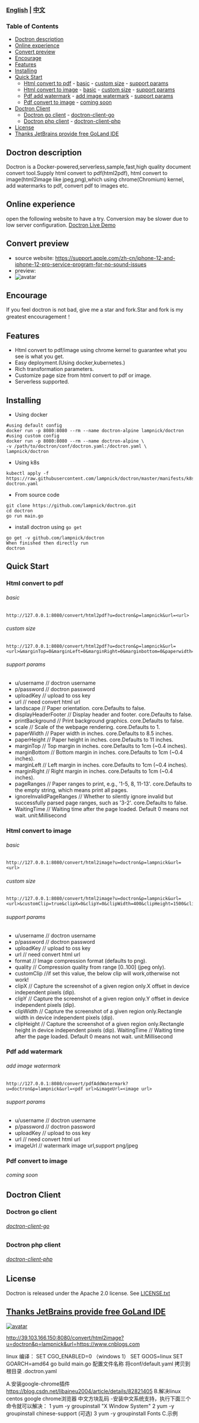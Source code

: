 ### [English](README.md) | [中文](README_ZH.md)

### Table of Contents

- [Doctron description](#doctron-description)
- [Online experience](#online-experience)
- [Convert preview](#convert-preview)
- [Encourage](#encourage)
- [Features](#features)
- [Installing](#installing)
- [Quick Start](#quick-start)
  - [Html convert to pdf](#html-convert-to-pdf)
        - [basic](#basic)
        - [custom size](#custom-size)
        - [support params](#support-params)
  - [Html convert to image](#html-convert-to-image)
        - [basic](#basic-1)
        - [custom size](#custom-size-1)
        - [support params](#support-params-1)
  - [Pdf add watermark](#pdf-add-watermark)
        - [add image watermark](#add-image-watermark)
        - [support params](#support-params-2)
  - [Pdf convert to image](#pdf-convert-to-image)
        - [coming soon](#coming-soon)
- [Doctron Client](#doctron-client)
  - [Doctron go client](#doctron-go-client)
        - [doctron-client-go](#doctron-client-go)
  - [Doctron php client](#doctron-php-client)
        - [doctron-client-php](#doctron-client-php)
- [License](#license)
- [Thanks JetBrains provide free GoLand IDE](#thanks-jetbrains-provide-free-goland-ide)
## Doctron description
Doctron is a Docker-powered,serverless,sample,fast,high quality document convert tool.Supply html convert to pdf(html2pdf), html convert to image(html2image like jpeg,png),which using chrome(Chromium) kernel, add watermarks to pdf, convert pdf to images etc.

## Online experience
open the following website to have a try. Conversion may be slower due to low server configuration.
[Doctron Live Demo](http://doctron.lampnick.com)

## Convert preview
- source website: https://support.apple.com/zh-cn/iphone-12-and-iphone-12-pro-service-program-for-no-sound-issues
- preview:
- ![avatar](test_data/preview.png)

## Encourage
If you feel doctron is not bad, give me a star and fork.Star and fork is my greatest encouragement！

## Features
- Html convert to pdf/image using chrome kernel to guarantee what you see is what you get.
- Easy deployment.(Using docker,kubernetes.)
- Rich transformation parameters.
- Customize page size from html convert to pdf or image.
- Serverless supported.

## Installing
- Using docker
```
#using default config
docker run -p 8080:8080 --rm --name doctron-alpine lampnick/doctron  
#using custom config
docker run -p 8080:8080 --rm --name doctron-alpine \
-v /path/to/doctron/conf/doctron.yaml:/doctron.yaml \
lampnick/doctron  
```
- Using k8s
```
kubectl apply -f https://raw.githubusercontent.com/lampnick/doctron/master/manifests/k8s-doctron.yaml
```
- From source code
```
git clone https://github.com/lampnick/doctron.git
cd doctron
go run main.go 
```

- install doctron using `go get` 
```
go get -v github.com/lampnick/doctron
When finished then directly run
doctron
```

## Quick Start
### Html convert to pdf
###### basic
```
http://127.0.0.1:8080/convert/html2pdf?u=doctron&p=lampnick&url=<url>  
```
###### custom size
```
http://127.0.0.1:8080/convert/html2pdf?u=doctron&p=lampnick&url=<url>&marginTop=0&marginLeft=0&marginRight=0&marginbottom=0&paperwidth=4.1  
```
###### support params
- u/username // doctron username
- p/password // doctron password
- uploadKey // upload to oss key
- url // need convert html url
- landscape // Paper orientation. core.Defaults to false.
- displayHeaderFooter // Display header and footer. core.Defaults to false.
- printBackground // Print background graphics. core.Defaults to false.
- scale // Scale of the webpage rendering. core.Defaults to 1.
- paperWidth // Paper width in inches. core.Defaults to 8.5 inches.
- paperHeight // Paper height in inches. core.Defaults to 11 inches.
- marginTop // Top margin in inches. core.Defaults to 1cm (~0.4 inches).
- marginBottom // Bottom margin in inches. core.Defaults to 1cm (~0.4 inches).
- marginLeft // Left margin in inches. core.Defaults to 1cm (~0.4 inches).
- marginRight // Right margin in inches. core.Defaults to 1cm (~0.4 inches).
- pageRanges // Paper ranges to print, e.g., '1-5, 8, 11-13'. core.Defaults to the empty string, which means print all pages.
- ignoreInvalidPageRanges // Whether to silently ignore invalid but successfully parsed page ranges, such as '3-2'. core.Defaults to false.
- WaitingTime // Waiting time after the page loaded. Default 0 means not wait. unit:Millisecond

### Html convert to image
###### basic
```
http://127.0.0.1:8080/convert/html2image?u=doctron&p=lampnick&url=<url>  
```
###### custom size
```
http://127.0.0.1:8080/convert/html2image?u=doctron&p=lampnick&url=<url>&customClip=true&clipX=0&clipY=0&clipWidth=400&clipHeight=1500&clipScale=2&format=jpeg&Quality=80  
```
###### support params
- u/username // doctron username
- p/password // doctron password
- uploadKey // upload to oss key
- url // need convert html url
- format // Image compression format (defaults to png).
- quality // Compression quality from range [0..100] (jpeg only).
- customClip //if set this value, the below clip will work,otherwise not work!
- clipX // Capture the screenshot of a given region only.X offset in device independent pixels (dip).
- clipY // Capture the screenshot of a given region only.Y offset in device independent pixels (dip).
- clipWidth // Capture the screenshot of a given region only.Rectangle width in device independent pixels (dip).
- clipHeight // Capture the screenshot of a given region only.Rectangle height in device independent pixels (dip).
WaitingTime // Waiting time after the page loaded. Default 0 means not wait. unit:Millisecond

### Pdf add watermark
###### add image watermark
```
http://127.0.0.1:8080/convert/pdfAddWatermark?u=doctron&p=lampnick&url=<pdf url>&imageUrl=<image url>
```
###### support params
- u/username // doctron username
- p/password // doctron password
- uploadKey // upload to oss key
- url // need convert html url
- imageUrl // watermark image url,support png/jpeg

### Pdf convert to image
###### coming soon

## Doctron Client
### Doctron go client
###### [doctron-client-go](https://github.com/lampnick/doctron-client-go)

### Doctron php client
###### [doctron-client-php](https://github.com/lampnick/doctron-client-php)

## License

Doctron is released under the Apache 2.0 license. See [LICENSE.txt](https://github.com/lampnick/doctron/blob/master/LICENSE)

## [Thanks JetBrains provide free GoLand IDE](https://jb.gg/OpenSource)
[![avatar](jetbrains.svg)](https://jb.gg/OpenSource)

http://39.103.166.150:8080/convert/html2image?u=doctron&p=lampnick&url=https://www.cnblogs.com

linux 编译：
SET CGO_ENABLED=0   （windows 1）
SET GOOS=linux
SET GOARCH=amd64
go build main.go
配置文件名称 将conf/default.yaml 拷贝到根目录  .doctron.yaml

A.安装google-chrome插件
https://blog.csdn.net/libaineu2004/article/details/82821405
B.解决linux centos google chrome浏览器 中文方块乱码 -安装中文系统支持，执行下面三个命令就可以解决：
1 yum -y groupinstall "X Window System"
2 yum -y groupinstall chinese-support (可选)
3 yum -y groupinstall Fonts 
C.示例

